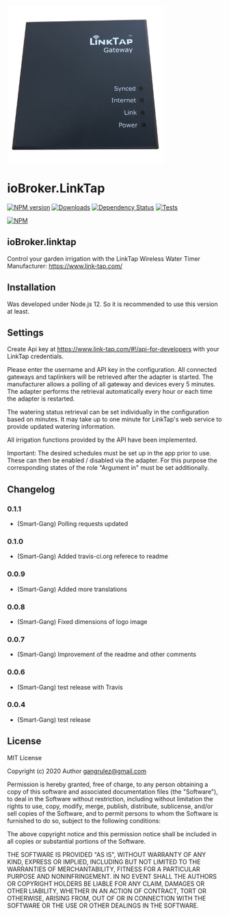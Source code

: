 ![Logo](admin/Logo_small.png)
# ioBroker.LinkTap

[![NPM version](http://img.shields.io/npm/v/iobroker.linktap.svg)](https://www.npmjs.com/package/iobroker.linktap)
[![Downloads](https://img.shields.io/npm/dm/iobroker.linktap.svg)](https://www.npmjs.com/package/iobroker.linktap)
[![Dependency Status](https://img.shields.io/david/Smart-Gang/iobroker.linktap.svg)](https://david-dm.org/Smart-Gang/iobroker.linktap)
[![Tests](https://img.shields.io/travis/Smart-Gang/ioBroker.linktap.svg)](https://travis-ci.org/Smart-Gang/ioBroker.linktap)

[![NPM](https://nodei.co/npm/iobroker.linktap.png?downloads=true)](https://nodei.co/npm/iobroker.linktap/)

## ioBroker.linktap

Control your garden irrigation with the LinkTap Wireless Water Timer
Manufacturer: https://www.link-tap.com/

## Installation
Was developed under Node.js 12. So it is recommended to use this version at least.

## Settings
Create Api key at https://www.link-tap.com/#!/api-for-developers with your LinkTap credentials. 

Please enter the username and API key in the configuration.
All connected gateways and taplinkers will be retrieved after the adapter is started. The manufacturer allows a polling of all gateway and devices every 5 minutes. The adapter performs the retrieval automatically every hour or each time the adapter is restarted.

The watering status retrieval can be set individually in the configuration based on minutes. It may take up to one minute for LinkTap's web service to provide updated watering information.

All irrigation functions provided by the API have been implemented. 

Important: The desired schedules must be set up in the app prior to use. These can then be enabled / disabled via the adapter. For this purpose the corresponding states of the role "Argument in" must be set additionally.

## Changelog

### 0.1.1
* (Smart-Gang) Polling requests updated

### 0.1.0
* (Smart-Gang) Added travis-ci.org referece to readme

### 0.0.9
* (Smart-Gang) Added more translations

### 0.0.8
* (Smart-Gang) Fixed dimensions of logo image

### 0.0.7
* (Smart-Gang) Improvement of the readme and other comments

### 0.0.6
* (Smart-Gang) test release with Travis

### 0.0.4
* (Smart-Gang) test release

## License
MIT License

Copyright (c) 2020 Author <gangrulez@gmail.com>

Permission is hereby granted, free of charge, to any person obtaining a copy
of this software and associated documentation files (the "Software"), to deal
in the Software without restriction, including without limitation the rights
to use, copy, modify, merge, publish, distribute, sublicense, and/or sell
copies of the Software, and to permit persons to whom the Software is
furnished to do so, subject to the following conditions:

The above copyright notice and this permission notice shall be included in all
copies or substantial portions of the Software.

THE SOFTWARE IS PROVIDED "AS IS", WITHOUT WARRANTY OF ANY KIND, EXPRESS OR
IMPLIED, INCLUDING BUT NOT LIMITED TO THE WARRANTIES OF MERCHANTABILITY,
FITNESS FOR A PARTICULAR PURPOSE AND NONINFRINGEMENT. IN NO EVENT SHALL THE
AUTHORS OR COPYRIGHT HOLDERS BE LIABLE FOR ANY CLAIM, DAMAGES OR OTHER
LIABILITY, WHETHER IN AN ACTION OF CONTRACT, TORT OR OTHERWISE, ARISING FROM,
OUT OF OR IN CONNECTION WITH THE SOFTWARE OR THE USE OR OTHER DEALINGS IN THE
SOFTWARE.
